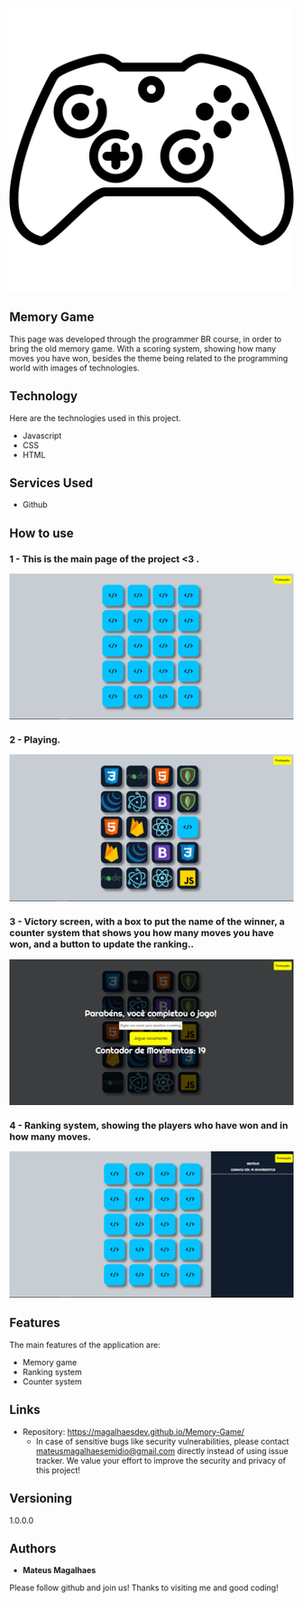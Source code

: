 
![Logo of the project](https://github.com/MagalhaesDev/Memory-Game/blob/main/images/sony.png)


## Memory Game
 This page was developed through the programmer BR course, in order to bring the old memory game. With a scoring system, showing how many moves you have won, besides the theme being related to the programming world with images of technologies.

## Technology 

Here are the technologies used in this project.

* Javascript
* CSS
* HTML

## Services Used

* Github


## How to use

### 1 - This is the main page of the project <3 .

![Homepage image](https://github.com/MagalhaesDev/Memory-Game/blob/main/public/Readme/main.png)

### 2 - Playing. 

![Playing](https://github.com/MagalhaesDev/Memory-Game/blob/main/public/Readme/game.png)

### 3 - Victory screen, with a box to put the name of the winner, a counter system that shows you how many moves you have won, and a button to update the ranking..

![Victory](https://github.com/MagalhaesDev/Memory-Game/blob/main/public/Readme/victory.png)

### 4 - Ranking system, showing the players who have won and in how many moves.

![Ranking](https://github.com/MagalhaesDev/Memory-Game/blob/main/public/Readme/ranking.png)

## Features

The main features of the application are:
 - Memory game
 - Ranking system
 - Counter system

## Links
  - Repository: https://magalhaesdev.github.io/Memory-Game/
    -  In case of sensitive bugs like security vulnerabilities, please contact
      mateusmagalhaesemidio@gmail.com directly instead of using issue tracker. We value your effort
      to improve the security and privacy of this project!

  ## Versioning

  1.0.0.0


  ## Authors

  * **Mateus Magalhaes**

  Please follow github and join us!
  Thanks to visiting me and good coding!

